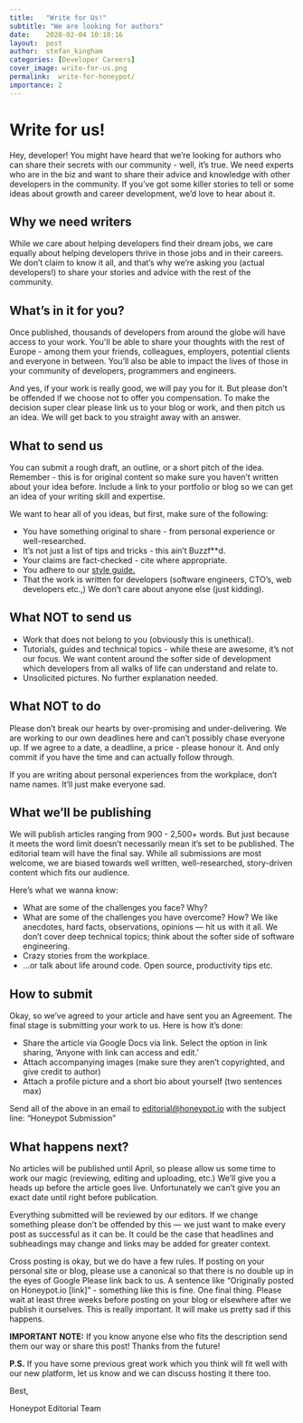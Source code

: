```yaml
---
title:   "Write for Us!"
subtitle: "We are looking for authors"
date:    2020-02-04 10:10:16
layout:  post
author:  stefan_kingham
categories: [Developer Careers]
cover_image: write-for-us.png
permalink:  write-for-honeypot/
importance: 2
---
```


# Write for us!

Hey, developer! You might have heard that we’re looking for authors who can share their secrets with our community - well, it’s true. We need experts who are in the biz and want to share their advice and knowledge with other developers in the community. If you’ve got some killer stories to tell or some ideas about growth and career development, we’d love to hear about it. 

<!--more-->

## Why we need writers

While we care about helping developers find their dream jobs, we care equally about helping developers thrive in those jobs and in their careers. We don’t claim to know it all, and that’s why we’re asking you (actual developers!) to share your stories and advice with the rest of the community. 

## What’s in it for you?

Once published, thousands of developers from around the globe will have access to your work. You'll be able to share your thoughts with the rest of Europe - among them your friends, colleagues, employers, potential clients and everyone in between. You’ll also be able to impact the lives of those in your community of developers, programmers and engineers.

And yes, if your work is really good, we will pay you for it. But please don’t be offended if we choose not to offer you compensation. To make the decision super clear please link us to your blog or work, and then pitch us an idea. We will get back to you straight away with an answer. 


## What to send us 

You can submit a rough draft, an outline, or a short pitch of the idea. Remember - this is for original content so make sure you haven’t written about your idea before. Include a link to your portfolio or blog so we can get an idea of your writing skill and expertise. 

We want to hear all of you ideas, but first, make sure of the following:

- You have something original to share - from personal experience or well-researched.
- It’s not just a list of tips and tricks - this ain’t Buzzf**d.
- Your claims are fact-checked - cite where appropriate.
- You adhere to our [style guide.](https://medium.com/@Honeypot/how-to-submit-an-article-to-honeypot-4e2138659b8f)
- That the work is written for developers (software engineers, CTO’s, web developers etc.,)  We don’t care about anyone else (just kidding).


## What NOT to send us

- Work that does not belong to you (obviously this is unethical).
- Tutorials, guides and technical topics - while these are awesome, it’s not our focus. We want content around the softer side of development which developers from all walks of life can understand and relate to. 
- Unsolicited pictures. No further explanation needed.

## What NOT to do 

Please don’t break our hearts by over-promising and under-delivering. We are working to our own deadlines here and can’t possibly chase everyone up. If we agree to a date, a deadline, a price - please honour it. And only commit if you have the time and can actually follow through. 

If you are writing about personal experiences from the workplace, don’t name names. It’ll just make everyone sad.

## What we’ll be publishing

We will publish articles ranging from 900 - 2,500+ words. But just because it meets the word limit doesn’t necessarily mean it’s set to be published. The editorial team will have the final say. While all submissions are most welcome, we are biased towards well written, well-researched, story-driven content which fits our audience.

Here’s what we wanna know: 
- What are some of the challenges you face? Why? 
- What are some of the challenges you have overcome? How? We like anecdotes, hard facts, observations, opinions — hit us with it all. We don’t cover deep technical topics; think about the softer side of software engineering.
- Crazy stories from the workplace. 
- …or talk about life around code. Open source, productivity tips etc. 



## How to submit

Okay, so we’ve agreed to your article and have sent you an Agreement. The final stage is submitting your work to us. Here is how it’s done:

- Share the article via Google Docs via link. Select the option in link sharing, ‘Anyone with link can access and edit.’ 
- Attach accompanying images (make sure they aren’t copyrighted, and give credit to author)
- Attach a profile picture and a short bio about yourself (two sentences max)

Send all of the above in an email to editorial@honeypot.io
with the subject line: “Honeypot Submission”


## What happens next? 

No articles will be published until April, so please allow us some time to work our magic (reviewing, editing and uploading, etc.) We’ll give you a heads up before the article goes live. Unfortunately we can’t give you an exact date until right before publication. 

Everything submitted will be reviewed by our editors. If we change something please don’t be offended by this —  we just want to make every post as successful as it can be. It could be the case that headlines and subheadings may change and links may be added for greater context. 

Cross posting is okay, but we do have a few rules. 
If posting on your personal site or blog, please use a canonical so that there is no double up in the eyes of Google
Please link back to us. A sentence like “Originally posted on Honeypot.io [link]” - something like this is fine. 
One final thing. Please wait at least three weeks before posting on your blog or elsewhere after we publish it ourselves. This is really important. It will make us pretty sad if this happens. 


**IMPORTANT NOTE:**  If you know anyone else who fits the description send them our way or share this post! Thanks from the future!


**P.S.** If you have some previous great work which you think will fit well with our new platform, let us know and we can discuss hosting it there too. 


Best, 

Honeypot Editorial Team

